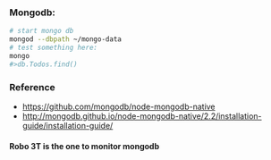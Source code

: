 


### Mongodb:


```sh
# start mongo db
mongod --dbpath ~/mongo-data
# test something here:
mongo
#>db.Todos.find()
```


### Reference

* https://github.com/mongodb/node-mongodb-native
* http://mongodb.github.io/node-mongodb-native/2.2/installation-guide/installation-guide/


#### Robo 3T is the one to monitor mongodb
